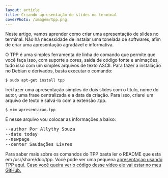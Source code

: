 ```yaml
---
layout: article
title: Criando apresentação de slides no terminal
coverPhoto: /imagem/tpp.png
---
```

Neste artigo, vamos aprender como criar uma apresentação de slides no terminal.
Não há necessidade de instalar uma tonelada de softwares, afim de criar uma apresentação agradável e informativa.

O TPP é uma simples ferramenta de linha de comando que permite que você faça isso,
com suporte a cores, saída de código fonte e animações, tudo isso com um simples arquivos de texto ASCII.
Para fazer a instalação no Debian e derivados, basta executar o comando:

`$ sudo apt-get install tpp`

Irei fazer uma apresentação simples de dois slides com o titulo, nome do autor, uma frase centralizada e a data da criação. Para isso, criarei um arquivo de texto e salvá-lo com a extensão .tpp.

`$ vim apresentacao.tpp`

E nesse arquivo vou colocar as informações a baixo:
<pre class ="language-bash">
--author Por Allythy Souza
--date today
--newpage
--center Saudações Livres
</pre>

Para saber mais sobre os comandos do TPP basta ler o README que esta em  /usr/share/doc/tpp. Você pode ver uma pequena [apresentaçao usando TPP aqui.](https://www.youtube.com/watch?time_continue=29&v=fcC2aKCDGAs) [Caso você queira ver o código desse vídeo ele vai estar no meu GitHub.](https://github.com/allythy/Apresentacao-de-Slides-no-Terminal)
